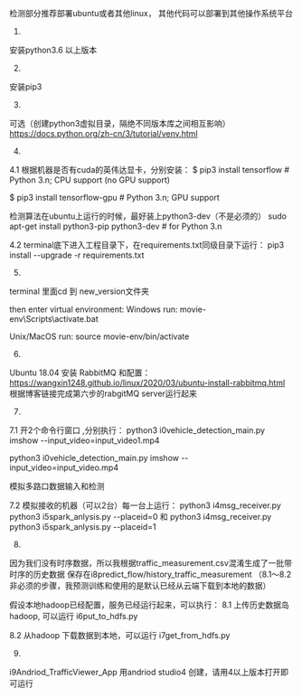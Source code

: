 检测部分推荐部署ubuntu或者其他linux，
其他代码可以部署到其他操作系统平台

1.
安装python3.6 以上版本

2. 
安装pip3 

3.
可选（创建python3虚拟目录，隔绝不同版本库之间相互影响）
https://docs.python.org/zh-cn/3/tutorial/venv.html

4.
4.1
根据机器是否有cuda的英伟达显卡，分别安装：
$ pip3 install tensorflow     # Python 3.n; CPU support (no GPU support)

$ pip3 install tensorflow-gpu # Python 3.n; GPU support

检测算法在ubuntu上运行的时候，最好装上python3-dev（不是必须的）
sudo apt-get install python3-pip python3-dev # for Python 3.n

4.2
terminal底下进入工程目录下，在requirements.txt同级目录下运行：
pip3 install --upgrade -r requirements.txt


5.
terminal 里面cd 到 new_version文件夹

then enter virtual environment:
Windows run:
movie-env\Scripts\activate.bat

Unix/MacOS run:
source movie-env/bin/activate

6.
Ubuntu 18.04 安装 RabbitMQ 和配置：
https://wangxin1248.github.io/linux/2020/03/ubuntu-install-rabbitmq.html
根据博客链接完成第六步的rabgitMQ server运行起来

7.

7.1
开2个命令行窗口 ,分别执行：
python3 i0vehicle_detection_main.py imshow --input_video=input_video1.mp4

python3 i0vehicle_detection_main.py imshow --input_video=input_video.mp4

模拟多路口数据输入和检测

7.2
模拟接收的机器（可以2台）每一台上运行：
python3 i4msg_receiver.py 
python3 i5spark_anlysis.py --placeid=0
和
python3 i4msg_receiver.py 
python3 i5spark_anlysis.py --placeid=1

8.
因为我们没有时序数据，所以我根据traffic_measurement.csv混淆生成了一批带时序的历史数据
保存在i8predict_flow/history_traffic_measurement
（8.1～8.2非必须的步骤，我预测训练和使用的是默认已经从云端下载到本地的数据）

假设本地hadoop已经配置，服务已经运行起来，可以执行：
8.1
上传历史数据岛hadoop, 可以运行 i6put_to_hdfs.py

8.2
从hadoop 下载数据到本地，可以运行 i7get_from_hdfs.py

9.
i9Andriod_TrafficViewer_App  用andriod studio4 创建，请用4以上版本打开即可运行





